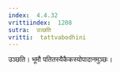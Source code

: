 ```yaml
---
index:  4.4.32
vrittiindex:  1208
sutra:  उञ्छति
vritti:  tattvabodhini 
---
```


उञ्छति। भूमौ पतितस्यैकैकस्योपादानमुञ्छः।

